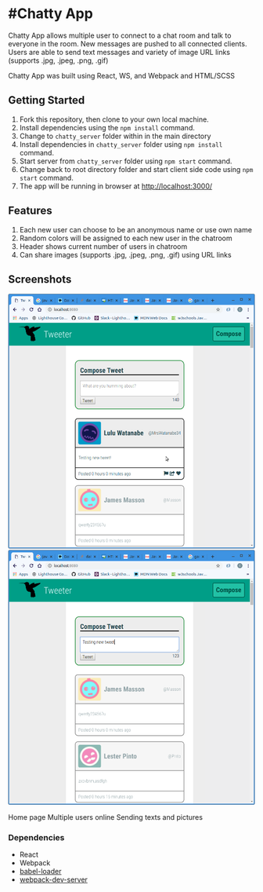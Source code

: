 #Chatty App
=====================

Chatty App allows multiple user to connect to a chat room and talk to everyone in the room. New messages are pushed to all connected clients. Users are able to send text messages and variety of image URL links (supports .jpg, .jpeg, .png, .gif)

Chatty App was built using React, WS, and Webpack and HTML/SCSS

## Getting Started

1. Fork this repository, then clone to your own local machine.
2. Install dependencies using the `npm install` command.
3. Change to `chatty_server` folder within in the main directory
4. Install dependencies in `chatty_server` folder using `npm install` command.
5. Start server from  `chatty_server` folder using `npm start` command.
6. Change back to root directory folder and start client side code using `npm start` command.   
7. The app will be running in browser at <http://localhost:3000/>

## Features
1. Each new user can choose to be an anonymous name or use own name
2. Random colors will be assigned to each new user in the chatroom
3. Header shows current number of users in chatroom
4. Can share images (supports .jpg, .jpeg, .png, .gif) using URL links 

## Screenshots

!["Front page"](https://github.com/csx773/tweeter/blob/master/screenshots/mouse-over.png)
!["New Tweet"](https://github.com/csx773/tweeter/blob/master/screenshots/new-tweet.png)

Home page
Multiple users online
Sending texts and pictures

### Dependencies

* React
* Webpack
* [babel-loader](https://github.com/babel/babel-loader)
* [webpack-dev-server](https://github.com/webpack/webpack-dev-server)

